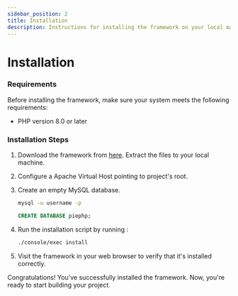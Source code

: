 ```yaml
---
sidebar_position: 2
title: Installation
description: Instructions for installing the framework on your local machine or server.
---
```


# Installation

### Requirements

Before installing the framework, make sure your system meets the following requirements:

-   PHP version 8.0 or later

### Installation Steps

1. Download the framework from [here](https://github.com/EpitechWebAcademiePromo2024/W-PHP-502-MLN-2-2-PiePHP-alexandre1.farrenq/archive/refs/heads/main.zip). Extract the files to your local machine.
2. Configure a Apache Virtual Host pointing to project's root.
3. Create an empty MySQL database.

    ```bash
    mysql -u username -p
    ```

    ```sql
    CREATE DATABASE piephp;
    ```

4. Run the installation script by running :

    ```bash
    ./console/exec install
    ```

5. Visit the framework in your web browser to verify that it's installed correctly.

Congratulations! You've successfully installed the framework. Now, you're ready to start building your project.
